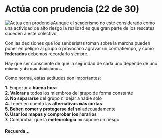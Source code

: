 # Actúa con prudencia (22 de 30)

![Actua con prodencia](./gps_files/ACTUA_CON_PRUDENCIA.jpg)Aunque el senderismo no esté considerado como una actividad de alto riesgo la realidad es que gran parte de los rescates suceden a este colectivo.  

Con las decisiones que los senderistas toman sobre la marcha pueden poner en peligro al grupo o provocar o agravar un contratiempo, y como **federados** debemos recordarlo siempre.  

Hay que ser consciente de que la seguridad de cada uno depende de uno mismo y de sus decisiones.  

Como norma, estas actitudes son importantes:  

  
**1.** Empezar a **buena hora**  
**2\. Valorar** a todos los miembros del grupo de forma constante  
**3\. No separarse** del grupo ni dejar a nadie solo  
**4.** Tener en cuenta las **alternativas más cortas**  
**5\. Beber, comer y protegerse del sol** adecuadamente  
**6\. Usar los mapas y comprobar los horarios**  
**7.** Comprobar que la **meteorología** no supone un riesgo

#### Recuerda...